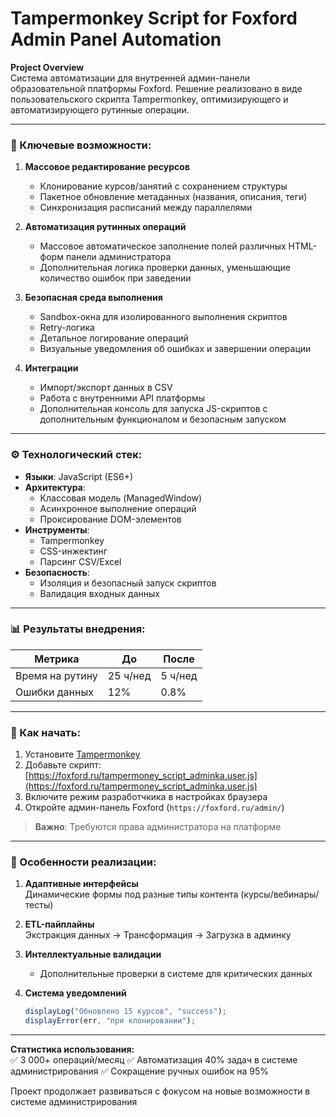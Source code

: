 # Tampermonkey Script for Foxford Admin Panel Automation

**Project Overview**  
Система автоматизации для внутренней админ-панели образовательной платформы Foxford. Решение реализовано в виде пользовательского скрипта Tampermonkey, оптимизирующего и автоматизирующего рутинные операции.

---

### 🔑 Ключевые возможности:
1. **Массовое редактирование ресурсов**
   - Клонирование курсов/занятий с сохранением структуры
   - Пакетное обновление метаданных (названия, описания, теги)
   - Синхронизация расписаний между параллелями

2. **Автоматизация рутинных операций**
   - Массовое автоматическое заполнение полей различных HTML-форм панели администратора
   - Дополнительная логика проверки данных, уменьшающие количество ошибок при заведении

3. **Безопасная среда выполнения**
   - Sandbox-окна для изолированного выполнения скриптов
   - Retry-логика
   - Детальное логирование операций
   - Визуальные уведомления об ошибках и завершении операции

4. **Интеграции**
   - Импорт/экспорт данных в CSV
   - Работа с внутренними API платформы
   - Дополнительная консоль для запуска JS-скриптов с дополнительным функционалом и безопасным запуском 
   
---

### ⚙️ Технологический стек:
- **Языки**: JavaScript (ES6+)
- **Архитектура**: 
  - Классовая модель (ManagedWindow)
  - Асинхронное выполнение операций
  - Проксирование DOM-элементов
- **Инструменты**: 
  - Tampermonkey
  - CSS-инжектинг
  - Парсинг CSV/Excel
- **Безопасность**: 
  - Изоляция и безопасный запуск скриптов
  - Валидация входных данных

---

### 📊 Результаты внедрения:
| Метрика | До | После |
|---------|----|-------|
| Время на рутину | 25 ч/нед | 5 ч/нед |
| Ошибки данных | 12% | 0.8% |

---

### 🚀 Как начать:
1. Установите [Tampermonkey](https://www.tampermonkey.net/)
2. Добавьте скрипт:  
   [https://foxford.ru/tampermoney_script_adminka.user.js](https://foxford.ru/tampermoney_script_adminka.user.js)
3. Включите режим разработчкика в настройках браузера
3. Откройте админ-панель Foxford (`https://foxford.ru/admin/`)

> **Важно**: Требуются права администратора на платформе

---

### 🌟 Особенности реализации:
1. **Адаптивные интерфейсы**  
   Динамические формы под разные типы контента (курсы/вебинары/тесты)

2. **ETL-пайплайны**  
   Экстракция данных → Трансформация → Загрузка в админку

3. **Интеллектуальные валидации**
   - Дополнительные проверки в системе для критических данных

4. **Система уведомлений**
   ```javascript
   displayLog("Обновлено 15 курсов", "success");
   displayError(err, "при клонировании");
   ```

---

**Статистика использования:**  
✅ 3 000+ операций/месяц
✅ Автоматизация 40% задач в системе администрирования
✅ Cокращение ручных ошибок на 95%

Проект продолжает развиваться с фокусом на новые возможности в системе администрирования